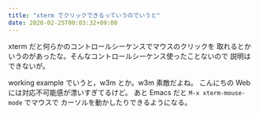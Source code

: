 ```yaml
---
title: "xterm でクリックできるっていうのでいうと"
date: 2020-02-25T00:03:32+09:00
---
```


xterm だと何らかのコントロールシーケンスでマウスのクリックを
取れるとかいうのがあったな。そんなコントロールシーケンス使ったことないので
説明はできないが。

working example でいうと，w3m とか。w3m 素敵だよね。
こんにちの Web には対応不可能感が漂いすぎてるけど。
あと Emacs だと `M-x xterm-mouse-mode` でマウスで
カーソルを動かしたりできるようになる。
